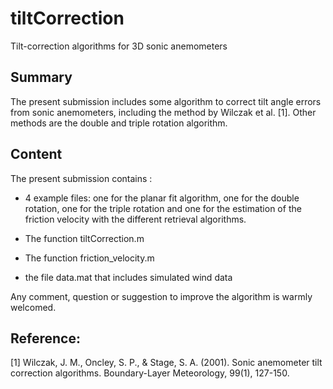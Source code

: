 # tiltCorrection
Tilt-correction algorithms for 3D sonic anemometers

## Summary

The present submission includes some algorithm to correct tilt angle errors from sonic anemometers, including the method by Wilczak et al. [1]. Other methods are the double and triple rotation algorithm.

## Content

The present submission contains :

- 4 example files: one for the planar fit algorithm, one for the double rotation, one for the triple rotation and one for the estimation of the friction velocity with the different retrieval algorithms.
- The function tiltCorrection.m 

- The function friction_velocity.m

- the file data.mat that includes simulated wind data


Any comment, question or suggestion to improve the algorithm is warmly welcomed.

## Reference:

[1] Wilczak, J. M., Oncley, S. P., & Stage, S. A. (2001). Sonic anemometer tilt correction algorithms. Boundary-Layer Meteorology, 99(1), 127-150.



